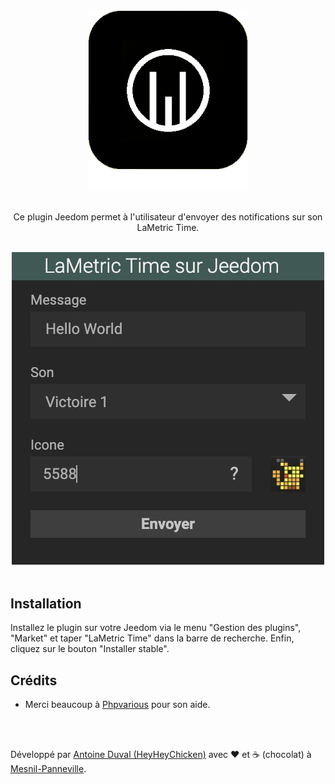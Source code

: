 <div align="center">

<img src="https://raw.githubusercontent.com/HeyHeyChicken/Jeedom-LaMetric-Time/main/plugin_info/lametrictime_icon.png" width="256">
<br><br>

Ce plugin Jeedom permet à l'utilisateur d'envoyer des notifications sur son LaMetric Time.<br>
</div>
<br>
<div align="center">
<img src="https://raw.githubusercontent.com/HeyHeyChicken/Jeedom-LaMetric-Time/main/.github/widget.jpeg">
</div>

<br>

## Installation

Installez le plugin sur votre Jeedom via le menu "Gestion des plugins", "Market" et taper "LaMetric Time" dans la barre de recherche. Enfin, cliquez sur le bouton "Installer stable".

## Crédits

- Merci beaucoup à [Phpvarious](//github.com/Phpvarious) pour son aide.

<br>
<br>

Développé par [Antoine Duval (HeyHeyChicken)](//antoine.cuffel.fr) avec ❤ et ☕ (chocolat) à [Mesnil-Panneville](//en.wikipedia.org/wiki/Mesnil-Panneville).
